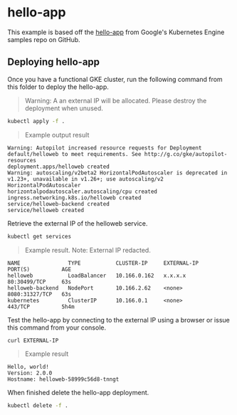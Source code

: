 # hello-app

This example is based off the [hello-app](https://github.com/GoogleCloudPlatform/kubernetes-engine-samples/tree/main/hello-app) from Google's Kubernetes Engine samples repo on GitHub.

## Deploying hello-app

Once you have a functional GKE cluster, run the following command from this folder to deploy the hello-app.

> Warning: A an external IP will be allocated. Please destroy the deployment when unused.

```sh
kubectl apply -f .
```

> Example output result

```console
Warning: Autopilot increased resource requests for Deployment default/helloweb to meet requirements. See http://g.co/gke/autopilot-resources
deployment.apps/helloweb created
Warning: autoscaling/v2beta2 HorizontalPodAutoscaler is deprecated in v1.23+, unavailable in v1.26+; use autoscaling/v2 HorizontalPodAutoscaler
horizontalpodautoscaler.autoscaling/cpu created
ingress.networking.k8s.io/helloweb created
service/helloweb-backend created
service/helloweb created
```

Retrieve the external IP of the helloweb service.

```sh
kubectl get services
```

> Example result.
> Note: External IP redacted.

```console
NAME               TYPE           CLUSTER-IP     EXTERNAL-IP      PORT(S)          AGE
helloweb           LoadBalancer   10.166.0.162   x.x.x.x          80:30499/TCP     63s
helloweb-backend   NodePort       10.166.2.62    <none>           8080:31327/TCP   63s
kubernetes         ClusterIP      10.166.0.1     <none>           443/TCP          5h4m
```

Test the hello-app by connecting to the external IP using a browser or issue this command from your console.

```sh
curl EXTERNAL-IP
```

> Example result

```console
Hello, world!
Version: 2.0.0
Hostname: helloweb-58999c56d8-tnngt
```

When finished delete the hello-app deployment.

```sh
kubectl delete -f .
```